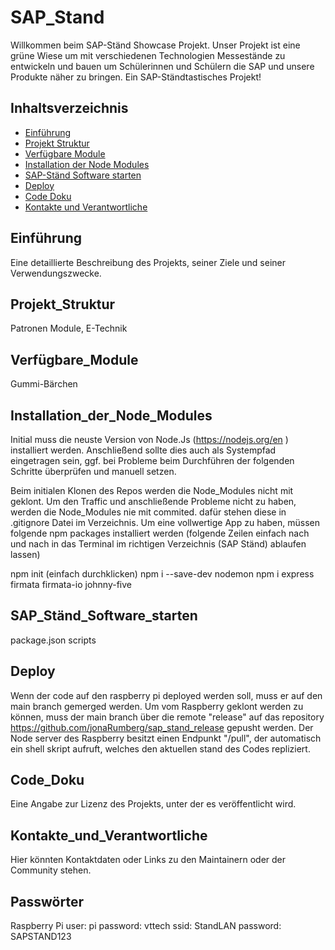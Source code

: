 # SAP_Stand
Willkommen beim SAP-Ständ Showcase Projekt. Unser Projekt ist eine grüne Wiese um mit verschiedenen Technologien Messestände zu entwickeln und bauen um Schülerinnen und Schülern die SAP und unsere Produkte näher zu bringen. 
Ein SAP-Ständtastisches Projekt!

## Inhaltsverzeichnis

- [Einführung](#Einführung)
- [Projekt Struktur](#Projekt_Struktur)
- [Verfügbare Module](#Verfügbare_Module)
- [Installation der Node Modules](#Installation_der_Node_Modules)
- [SAP-Ständ Software starten](#SAP_Ständ_Software_starten)
- [Deploy](#Deploy)
- [Code Doku](#Code_Doku)
- [Kontakte und Verantwortliche](#Kontakte_und_Verantwortliche)

## Einführung

Eine detaillierte Beschreibung des Projekts, seiner Ziele und seiner Verwendungszwecke.

## Projekt_Struktur

Patronen Module,
E-Technik


## Verfügbare_Module

Gummi-Bärchen

## Installation_der_Node_Modules
Initial muss die neuste Version von Node.Js (https://nodejs.org/en ) installiert werden. Anschließend sollte dies auch als Systempfad eingetragen sein, ggf. bei Probleme beim Durchführen der folgenden Schritte überprüfen und manuell setzen. 

Beim initialen Klonen des Repos werden die Node_Modules nicht mit geklont. Um den Traffic und anschließende Probleme nicht zu haben, werden die Node_Modules nie mit commited. dafür stehen diese in .gitignore Datei im Verzeichnis. Um eine vollwertige App zu haben, müssen folgende npm packages installiert werden (folgende Zeilen einfach nach und nach in das Terminal im richtigen Verzeichnis (SAP Ständ) ablaufen lassen)

npm init (einfach durchklicken)
npm i --save-dev nodemon 
npm i express firmata firmata-io johnny-five 

## SAP_Ständ_Software_starten

package.json scripts

## Deploy
Wenn der code auf den raspberry pi deployed werden soll, muss er auf den main branch gemerged werden. Um vom Raspberry geklont werden zu können, muss der main branch über die remote "release" auf das repository https://github.com/jonaRumberg/sap_stand_release gepusht werden. Der Node server des Raspberry besitzt einen Endpunkt "/pull", der automatisch ein shell skript aufruft, welches den aktuellen stand des Codes repliziert.

## Code_Doku

Eine Angabe zur Lizenz des Projekts, unter der es veröffentlicht wird.

## Kontakte_und_Verantwortliche

Hier könnten Kontaktdaten oder Links zu den Maintainern oder der Community stehen.

## Passwörter
Raspberry Pi
user: pi
password: vttech
ssid: StandLAN
password: SAPSTAND123

